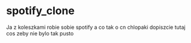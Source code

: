 # spotify_clone

Ja z koleszkami robie sobie spotify a co tak o cn chlopaki dopiszcie tutaj cos zeby nie bylo tak pusto

